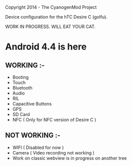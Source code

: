 Copyright 2014 - The CyanogenMod Project

Device configuration for the hTC Desire C (golfu).

WORK IN PROGRESS. WILL EAT YOUR CAT.

Android 4.4 is here
============================================

WORKING :-
----------

- Booting
- Touch
- Bluetooth
- Audio
- RIL
- Capacitive Buttons
- GPS
- SD Card
- NFC ( Only for NFC version of Desire C )

NOT WORKING :-
--------------

- WIFI ( Disabled for now )
- Camera ( Video recording not working )
- Work on classic webview is in progress on another tree
